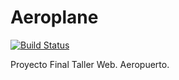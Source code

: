 # Aeroplane

[![Build Status](https://travis-ci.com/FHiroma/Aeroplane.svg?branch=master)](https://travis-ci.com/FHiroma/Aeroplane)

Proyecto Final Taller Web. Aeropuerto.
